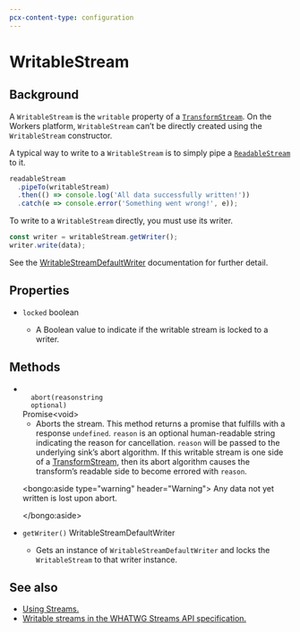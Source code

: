```yaml
---
pcx-content-type: configuration
---
```


# WritableStream

## Background

A `WritableStream` is the `writable` property of a [`TransformStream`](/runtime-apis/streams/transformstream). On the Workers platform, `WritableStream` can’t be directly created using the `WritableStream` constructor.

A typical way to write to a `WritableStream` is to simply pipe a [`ReadableStream`](/runtime-apis/streams/readablestream) to it.

```js
readableStream
  .pipeTo(writableStream)
  .then(() => console.log('All data successfully written!'))
  .catch(e => console.error('Something went wrong!', e));
```

To write to a `WritableStream` directly, you must use its writer.

```js
const writer = writableStream.getWriter();
writer.write(data);
```

See the [WritableStreamDefaultWriter](/runtime-apis/streams/writablestreamdefaultwriter) documentation for further detail.

## Properties

<Definitions>

- `locked` <Type>boolean</Type>

  - A Boolean value to indicate if the writable stream is locked to a writer.

</Definitions>

## Methods

<Definitions>

- <Code>
    abort(reason<ParamType>string</ParamType>
    <PropMeta>optional</PropMeta>)
  </Code> <Type>Promise&lt;void></Type>

  - Aborts the stream. This method returns a promise that fulfills with a response `undefined`. `reason` is an optional human-readable string indicating the reason for cancellation. `reason` will be passed to the underlying sink’s abort algorithm. If this writable stream is one side of a [TransformStream](/runtime-apis/streams/transformstream), then its abort algorithm causes the transform’s readable side to become errored with `reason`.

  <bongo:aside type="warning" header="Warning">
  Any data not yet written is lost upon abort.

  </bongo:aside>

- `getWriter()` <TypeLink href="/runtime-apis/streams/writablestreamdefaultwriter">WritableStreamDefaultWriter</TypeLink>

  - Gets an instance of `WritableStreamDefaultWriter` and locks the `WritableStream` to that writer instance.

</Definitions>

## See also

- [Using Streams.](/learning/using-streams)
- [Writable streams in the WHATWG Streams API specification.](https://streams.spec.whatwg.org/#ws-model)
